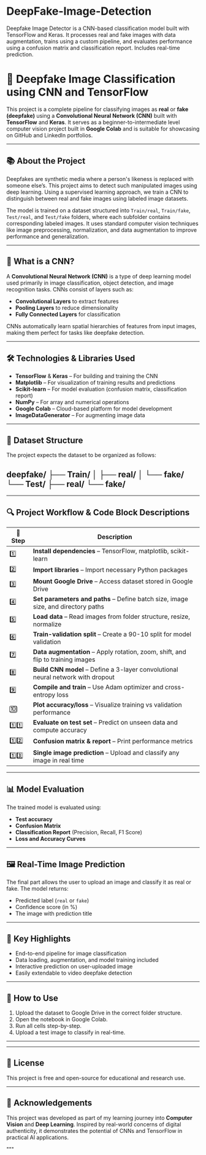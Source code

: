 # DeepFake-Image-Detection
Deepfake Image Detector is a CNN-based classification model built with TensorFlow and Keras. It processes real and fake images with data augmentation, trains using a custom pipeline, and evaluates performance using a confusion matrix and classification report. Includes real-time prediction.

# 🧠 Deepfake Image Classification using CNN and TensorFlow

This project is a complete pipeline for classifying images as **real** or **fake (deepfake)** using a **Convolutional Neural Network (CNN)** built with **TensorFlow** and **Keras**. It serves as a beginner-to-intermediate level computer vision project built in **Google Colab** and is suitable for showcasing on GitHub and LinkedIn portfolios.

---

## 📚 About the Project

Deepfakes are synthetic media where a person's likeness is replaced with someone else’s. This project aims to detect such manipulated images using deep learning. Using a supervised learning approach, we train a CNN to distinguish between real and fake images using labeled image datasets.

The model is trained on a dataset structured into `Train/real`, `Train/fake`, `Test/real`, and `Test/fake` folders, where each subfolder contains corresponding labeled images. It uses standard computer vision techniques like image preprocessing, normalization, and data augmentation to improve performance and generalization.

---

## 🧠 What is a CNN?

A **Convolutional Neural Network (CNN)** is a type of deep learning model used primarily in image classification, object detection, and image recognition tasks. CNNs consist of layers such as:
- **Convolutional Layers** to extract features
- **Pooling Layers** to reduce dimensionality
- **Fully Connected Layers** for classification

CNNs automatically learn spatial hierarchies of features from input images, making them perfect for tasks like deepfake detection.

---

## 🛠️ Technologies & Libraries Used

- **TensorFlow** & **Keras** – For building and training the CNN
- **Matplotlib** – For visualization of training results and predictions
- **Scikit-learn** – For model evaluation (confusion matrix, classification report)
- **NumPy** – For array and numerical operations
- **Google Colab** – Cloud-based platform for model development
- **ImageDataGenerator** – For augmenting image data

---

## 📁 Dataset Structure

The project expects the dataset to be organized as follows:

deepfake/
├── Train/
│   ├── real/
│   └── fake/
└── Test/
    ├── real/
    └── fake/
---


---

## 🔍 Project Workflow & Code Block Descriptions

| 🔢 Step | Description |
|--------|-------------|
| 1️⃣ | **Install dependencies** – TensorFlow, matplotlib, scikit-learn |
| 2️⃣ | **Import libraries** – Import necessary Python packages |
| 3️⃣ | **Mount Google Drive** – Access dataset stored in Google Drive |
| 4️⃣ | **Set parameters and paths** – Define batch size, image size, and directory paths |
| 5️⃣ | **Load data** – Read images from folder structure, resize, normalize |
| 6️⃣ | **Train-validation split** – Create a 90-10 split for model validation |
| 7️⃣ | **Data augmentation** – Apply rotation, zoom, shift, and flip to training images |
| 8️⃣ | **Build CNN model** – Define a 3-layer convolutional neural network with dropout |
| 9️⃣ | **Compile and train** – Use Adam optimizer and cross-entropy loss |
| 🔟 | **Plot accuracy/loss** – Visualize training vs validation performance |
| 1️⃣1️⃣ | **Evaluate on test set** – Predict on unseen data and compute accuracy |
| 1️⃣2️⃣ | **Confusion matrix & report** – Print performance metrics |
| 1️⃣3️⃣ | **Single image prediction** – Upload and classify any image in real time |

---

## 📊 Model Evaluation

The trained model is evaluated using:
- **Test accuracy**
- **Confusion Matrix**
- **Classification Report** (Precision, Recall, F1 Score)
- **Loss and Accuracy Curves**

---

## 🖼️ Real-Time Image Prediction

The final part allows the user to upload an image and classify it as real or fake. The model returns:
- Predicted label (`real` or `fake`)
- Confidence score (in %)
- The image with prediction title

---

## 📌 Key Highlights

- End-to-end pipeline for image classification
- Data loading, augmentation, and model training included
- Interactive prediction on user-uploaded image
- Easily extendable to video deepfake detection

---

## 🚀 How to Use

1. Upload the dataset to Google Drive in the correct folder structure.
2. Open the notebook in Google Colab.
3. Run all cells step-by-step.
4. Upload a test image to classify in real-time.

---


---

## 📎 License

This project is free and open-source for educational and research use.

---

## 🙌 Acknowledgements

This project was developed as part of my learning journey into **Computer Vision** and **Deep Learning**. Inspired by real-world concerns of digital authenticity, it demonstrates the potential of CNNs and TensorFlow in practical AI applications.

"""


